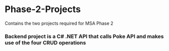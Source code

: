 # Phase-2-Projects
 Contains the two projects required for MSA Phase 2

### Backend project is a C# .NET API that calls Poke API and makes use of the four CRUD operations
